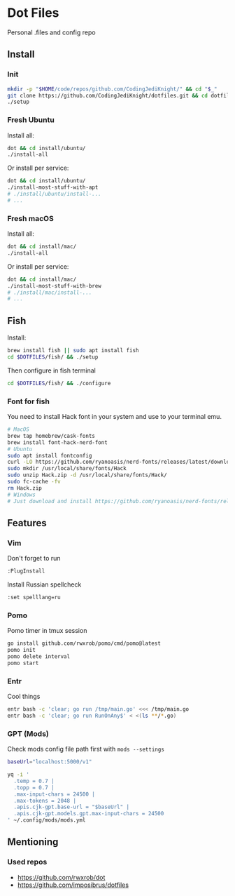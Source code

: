 # Dot Files
Personal .files and config repo

## Install
### Init
```bash
mkdir -p "$HOME/code/repos/github.com/CodingJediKnight/" && cd "$_"
git clone https://github.com/CodingJediKnight/dotfiles.git && cd dotfiles
./setup
```
### Fresh Ubuntu
Install all:
```bash
dot && cd install/ubuntu/
./install-all
```
Or install per service:
```bash
dot && cd install/ubuntu/
./install-most-stuff-with-apt
# ./install/ubuntu/install-...
# ...
```
### Fresh macOS
Install all:
```bash
dot && cd install/mac/
./install-all
```
Or install per service:
```bash
dot && cd install/mac/
./install-most-stuff-with-brew
# ./install/mac/install-...
# ...
```
## Fish
Install:
```bash
brew install fish || sudo apt install fish
cd $DOTFILES/fish/ && ./setup
```
Then configure in fish terminal
```bash
cd $DOTFILES/fish/ && ./configure
```
### Font for fish
You need to install Hack font in your system and use to your terminal emu.
```bash
# MacOS
brew tap homebrew/cask-fonts
brew install font-hack-nerd-font
# Ubuntu
sudo apt install fontconfig
curl -LO https://github.com/ryanoasis/nerd-fonts/releases/latest/download/Hack.zip
sudo mkdir /usr/local/share/fonts/Hack
sudo unzip Hack.zip -d /usr/local/share/fonts/Hack/
sudo fc-cache -fv
rm Hack.zip
# Windows
# Just download and install https://github.com/ryanoasis/nerd-fonts/releases/latest/download/Hack.zip
```
## Features
### Vim
Don't forget to run
```bash
:PlugInstall
```
Install Russian spellcheck
```bash
:set spelllang=ru
```
### Pomo
Pomo timer in tmux session
```bash
go install github.com/rwxrob/pomo/cmd/pomo@latest
pomo init
pomo delete interval
pomo start
```
### Entr
Cool things
```bash
entr bash -c 'clear; go run /tmp/main.go' <<< /tmp/main.go
entr bash -c 'clear; go run RunOnAny$' < <(ls **/*.go)
```
### GPT (Mods)
Check mods config file path first with `mods --settings`

```bash
baseUrl="localhost:5000/v1"
```
```bash
yq -i '
  .temp = 0.7 |
  .topp = 0.7 |
  .max-input-chars = 24500 |
  .max-tokens = 2048 |
  .apis.cjk-gpt.base-url = "$baseUrl" |
  .apis.cjk-gpt.models.gpt.max-input-chars = 24500
' ~/.config/mods/mods.yml
```

## Mentioning
### Used repos
* https://github.com/rwxrob/dot
* https://github.com/imposibrus/dotfiles
